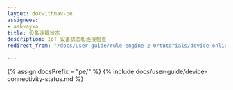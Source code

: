 ```yaml
---
layout: docwithnav-pe
assignees:
- ashvayka
title: 设备连接状态
description: IoT 设备状态和连接检查
redirect_from: "/docs/user-guide/rule-engine-2-0/tutorials/device-online-offline/"

---
```


{% assign docsPrefix = "pe/" %}
{% include docs/user-guide/device-connectivity-status.md %}